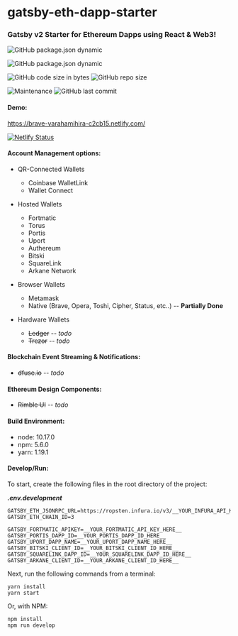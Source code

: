 # gatsby-eth-dapp-starter
### **Gatsby v2** Starter for **Ethereum Dapps** using **React** & **Web3**!

![GitHub package.json dynamic](https://img.shields.io/github/package-json/version/robsecord/gatsby-eth-dapp-starter)

![GitHub package.json dynamic](https://img.shields.io/github/package-json/keywords/robsecord/gatsby-eth-dapp-starter)

![GitHub code size in bytes](https://img.shields.io/github/languages/code-size/robsecord/gatsby-eth-dapp-starter)
![GitHub repo size](https://img.shields.io/github/repo-size/robsecord/gatsby-eth-dapp-starter)

![Maintenance](https://img.shields.io/maintenance/yes/2019)
![GitHub last commit](https://img.shields.io/github/last-commit/robsecord/gatsby-eth-dapp-starter)


#### **Demo:**
https://brave-varahamihira-c2cb15.netlify.com/

[![Netlify Status](https://api.netlify.com/api/v1/badges/cd097e47-9299-46cd-9365-67c4047decc6/deploy-status)](https://app.netlify.com/sites/brave-varahamihira-c2cb15/deploys)


#### **Account Management options:**

- QR-Connected Wallets
    - Coinbase WalletLink
    - Wallet Connect

- Hosted Wallets
    - Fortmatic
    - Torus
    - Portis
    - Uport
    - Authereum
    - Bitski
    - SquareLink
    - Arkane Network
    
- Browser Wallets
    - Metamask
    - Native (Brave, Opera, Toshi, Cipher, Status, etc..) -- **Partially Done**

- Hardware Wallets
    - ~~Ledger~~ -- _todo_
    - ~~Trezor~~ -- _todo_

#### **Blockchain Event Streaming & Notifications:**
- ~~dfuse.io~~ -- _todo_

#### **Ethereum Design Components:**
- ~~Rimble UI~~ -- _todo_


#### **Build Environment:**
- node: 10.17.0
- npm: 5.6.0
- yarn: 1.19.1

#### **Develop/Run:**

To start, create the following files in the root directory of the project:

**_.env.development_**

    GATSBY_ETH_JSONRPC_URL=https://ropsten.infura.io/v3/__YOUR_INFURA_API_KEY_HERE__
    GATSBY_ETH_CHAIN_ID=3
    
    GATSBY_FORTMATIC_APIKEY=__YOUR_FORTMATIC_API_KEY_HERE__
    GATSBY_PORTIS_DAPP_ID=__YOUR_PORTIS_DAPP_ID_HERE__
    GATSBY_UPORT_DAPP_NAME=__YOUR_UPORT_DAPP_NAME_HERE__
    GATSBY_BITSKI_CLIENT_ID=__YOUR_BITSKI_CLIENT_ID_HERE__
    GATSBY_SQUARELINK_DAPP_ID=__YOUR_SQUARELINK_DAPP_ID_HERE__
    GATSBY_ARKANE_CLIENT_ID=__YOUR_ARKANE_CLIENT_ID_HERE__

Next, run the following commands from a terminal:

    yarn install
    yarn start

Or, with NPM:

    npm install
    npm run develop

